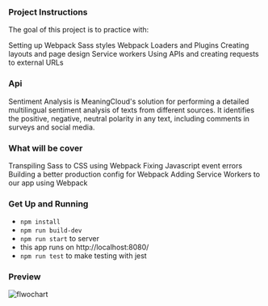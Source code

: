 ### Project Instructions

The goal of this project is to practice with:

Setting up Webpack
Sass styles
Webpack Loaders and Plugins
Creating layouts and page design
Service workers
Using APIs and creating requests to external URLs

### Api 
Sentiment Analysis is MeaningCloud's solution for performing a detailed multilingual sentiment analysis of texts from different sources.
It identifies the positive, negative, neutral polarity in any text, including comments in surveys and social media.


### What will be cover

Transpiling Sass to CSS using Webpack
Fixing Javascript event errors
Building a better production config for Webpack
Adding Service Workers to our app using Webpack


### Get Up and Running

- `npm install`
- `npm run build-dev`
- `npm run start` to server
- this app runs on http://localhost:8080/
- `npm run test` to make testing with jest

### Preview

![flwochart](./src/client/preview.png)
